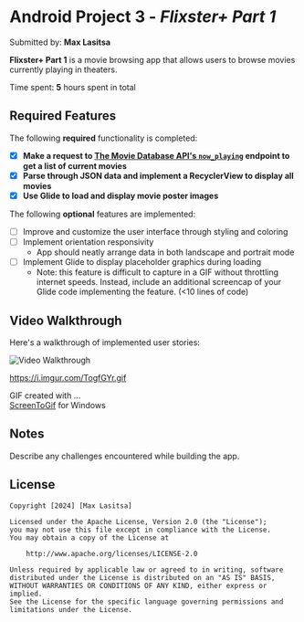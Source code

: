# Android Project 3 - *Flixster+ Part 1*

Submitted by: **Max Lasitsa**

**Flixster+ Part 1** is a movie browsing app that allows users to browse movies currently playing in theaters.

Time spent: **5** hours spent in total

## Required Features

The following **required** functionality is completed:

- [X] **Make a request to [The Movie Database API's `now_playing`](https://developers.themoviedb.org/3/movies/get-now-playing) endpoint to get a list of current movies**
- [X] **Parse through JSON data and implement a RecyclerView to display all movies**
- [X] **Use Glide to load and display movie poster images**

The following **optional** features are implemented:

- [ ] Improve and customize the user interface through styling and coloring
- [ ] Implement orientation responsivity
  - App should neatly arrange data in both landscape and portrait mode
- [ ] Implement Glide to display placeholder graphics during loading
  - Note: this feature is difficult to capture in a GIF without throttling internet speeds.  Instead, include an additional screencap of your Glide code implementing the feature.  (<10 lines of code)


## Video Walkthrough

Here's a walkthrough of implemented user stories:

<img src='https://i.imgur.com/TogfGYr.gif' title='Video Walkthrough' width='' alt='Video Walkthrough' />

https://i.imgur.com/TogfGYr.gif

GIF created with ...  
[ScreenToGif](https://www.screentogif.com/) for Windows


## Notes

Describe any challenges encountered while building the app.

## License

    Copyright [2024] [Max Lasitsa]

    Licensed under the Apache License, Version 2.0 (the "License");
    you may not use this file except in compliance with the License.
    You may obtain a copy of the License at

        http://www.apache.org/licenses/LICENSE-2.0

    Unless required by applicable law or agreed to in writing, software
    distributed under the License is distributed on an "AS IS" BASIS,
    WITHOUT WARRANTIES OR CONDITIONS OF ANY KIND, either express or implied.
    See the License for the specific language governing permissions and
    limitations under the License.
